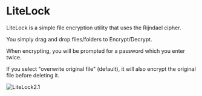 # LiteLock

LiteLock is a simple file encryption utility that uses the Rijndael cipher.

You simply drag and drop files/folders to Encrypt/Decrypt.

When encrypting, you will be prompted for a password which you enter twice.

If you select "overwrite original file" (default), it will also encrypt the original file before deleting it.

![LiteLock2.1](http://i.imgur.com/WACCUiz.png)
